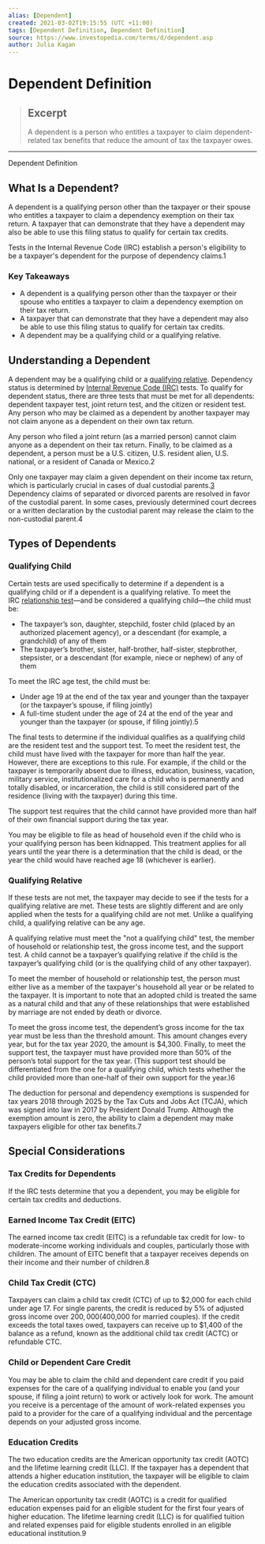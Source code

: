 ```yaml
---
alias: [Dependent]
created: 2021-03-02T19:15:55 (UTC +11:00)
tags: [Dependent Definition, Dependent Definition]
source: https://www.investopedia.com/terms/d/dependent.asp
author: Julia Kagan
---
```


# Dependent Definition

> ## Excerpt
> A dependent is a person who entitles a taxpayer to claim dependent-related tax benefits that reduce the amount of tax the taxpayer owes.

---

Dependent Definition
## What Is a Dependent?

A dependent is a qualifying person other than the taxpayer or their spouse who entitles a taxpayer to claim a dependency exemption on their tax return. A taxpayer that can demonstrate that they have a dependent may also be able to use this filing status to qualify for certain tax credits.

Tests in the Internal Revenue Code (IRC) establish a person's eligibility to be a taxpayer's dependent for the purpose of dependency claims.1

### Key Takeaways

-   A dependent is a qualifying person other than the taxpayer or their spouse who entitles a taxpayer to claim a dependency exemption on their tax return. 
-   A taxpayer that can demonstrate that they have a dependent may also be able to use this filing status to qualify for certain tax credits.
-   A dependent may be a qualifying child or a qualifying relative.

## Understanding a Dependent

A dependent may be a qualifying child or a [qualifying relative](https://www.investopedia.com/terms/q/qualifying-relative.asp). Dependency status is determined by [Internal Revenue Code (IRC)](https://www.investopedia.com/terms/i/internal-revenue-code.asp) tests. To qualify for dependent status, there are three tests that must be met for all dependents: dependent taxpayer test, joint return test, and the citizen or resident test. Any person who may be claimed as a dependent by another taxpayer may not claim anyone as a dependent on their own tax return.

Any person who filed a joint return (as a married person) cannot claim anyone as a dependent on their tax return. Finally, to be claimed as a dependent, a person must be a U.S. citizen, U.S. resident alien, U.S. national, or a resident of Canada or Mexico.2 

Only one taxpayer may claim a given dependent on their income tax return, which is particularly crucial in cases of dual custodial parents.[3](https://www.investopedia.com/terms/m/multiple-support-agreement.asp) Dependency claims of separated or divorced parents are resolved in favor of the custodial parent. In some cases, previously determined court decrees or a written declaration by the custodial parent may release the claim to the non-custodial parent.4

## Types of Dependents

### Qualifying Child

Certain tests are used specifically to determine if a dependent is a qualifying child or if a dependent is a qualifying relative. To meet the IRC [relationship test](https://www.investopedia.com/terms/r/relationship-test.asp)—and be considered a qualifying child—the child must be:

-   The taxpayer’s son, daughter, stepchild, foster child (placed by an authorized placement agency), or a descendant (for example, a grandchild) of any of them
-   The taxpayer’s brother, sister, half-brother, half-sister, stepbrother, stepsister, or a descendant (for example, niece or nephew) of any of them

To meet the IRC age test, the child must be:

-   Under age 19 at the end of the tax year and younger than the taxpayer (or the taxpayer’s spouse, if filing jointly)
-   A full-time student under the age of 24 at the end of the year and younger than the taxpayer (or spouse, if filing jointly).5

The final tests to determine if the individual qualifies as a qualifying child are the resident test and the support test. To meet the resident test, the child must have lived with the taxpayer for more than half the year. However, there are exceptions to this rule. For example, if the child or the taxpayer is temporarily absent due to illness, education, business, vacation, military service, institutionalized care for a child who is permanently and totally disabled, or incarceration, the child is still considered part of the residence (living with the taxpayer) during this time.

The support test requires that the child cannot have provided more than half of their own financial support during the tax year.

You may be eligible to file as head of household even if the child who is your qualifying person has been kidnapped. This treatment applies for all years until the year there is a determination that the child is dead, or the year the child would have reached age 18 (whichever is earlier).

### Qualifying Relative

If these tests are not met, the taxpayer may decide to see if the tests for a qualifying relative are met. These tests are slightly different and are only applied when the tests for a qualifying child are not met. Unlike a qualifying child, a qualifying relative can be any age.

A qualifying relative must meet the "not a qualifying child" test, the member of household or relationship test, the gross income test, and the support test. A child cannot be a taxpayer’s qualifying relative if the child is the taxpayer’s qualifying child (or is the qualifying child of any other taxpayer).

To meet the member of household or relationship test, the person must either live as a member of the taxpayer's household all year or be related to the taxpayer. It is important to note that an adopted child is treated the same as a natural child and that any of these relationships that were established by marriage are not ended by death or divorce.

To meet the gross income test, the dependent’s gross income for the tax year must be less than the threshold amount. This amount changes every year, but for the tax year 2020, the amount is $4,300. Finally, to meet the support test, the taxpayer must have provided more than 50% of the person’s total support for the tax year. (This support test should be differentiated from the one for a qualifying child, which tests whether the child provided more than one-half of their own support for the year.)6

The deduction for personal and dependency exemptions is suspended for tax years 2018 through 2025 by the Tax Cuts and Jobs Act (TCJA), which was signed into law in 2017 by President Donald Trump. Although the exemption amount is zero, the ability to claim a dependent may make taxpayers eligible for other tax benefits.7

## Special Considerations

### Tax Credits for Dependents

If the IRC tests determine that you a dependent, you may be eligible for certain tax credits and deductions.

### Earned Income Tax Credit (EITC)

The earned income tax credit (EITC) is a refundable tax credit for low- to moderate-income working individuals and couples, particularly those with children. The amount of EITC benefit that a taxpayer receives depends on their income and their number of children.8

### Child Tax Credit (CTC)

Taxpayers can claim a child tax credit (CTC) of up to $2,000 for each child under age 17. For single parents, the credit is reduced by 5% of adjusted gross income over $200,000 ($400,000 for married couples). If the credit exceeds the total taxes owed, taxpayers can receive up to $1,400 of the balance as a refund, known as the additional child tax credit (ACTC) or refundable CTC.

### Child or Dependent Care Credit

You may be able to claim the child and dependent care credit if you paid expenses for the care of a qualifying individual to enable you (and your spouse, if filing a joint return) to work or actively look for work. The amount you receive is a percentage of the amount of work-related expenses you paid to a provider for the care of a qualifying individual and the percentage depends on your adjusted gross income.

### Education Credits

The two education credits are the American opportunity tax credit (AOTC) and the lifetime learning credit (LLC). If the taxpayer has a dependent that attends a higher education institution, the taxpayer will be eligible to claim the education credits associated with the dependent.

The American opportunity tax credit (AOTC) is a credit for qualified education expenses paid for an eligible student for the first four years of higher education. The lifetime learning credit (LLC) is for qualified tuition and related expenses paid for eligible students enrolled in an eligible educational institution.9
